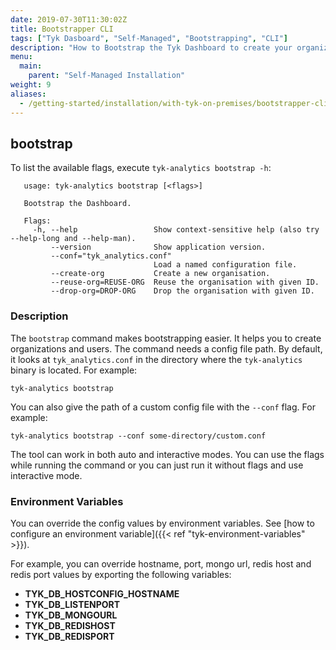 ```yaml
---
date: 2019-07-30T11:30:02Z
title: Bootstrapper CLI
tags: ["Tyk Dasboard", "Self-Managed", "Bootstrapping", "CLI"]
description: "How to Bootstrap the Tyk Dashboard to create your organization and users"
menu:
  main:
    parent: "Self-Managed Installation"
weight: 9
aliases:
  - /getting-started/installation/with-tyk-on-premises/bootstrapper-cli/
---
```


## bootstrap

To list the available flags, execute `tyk-analytics bootstrap -h`:

```
   usage: tyk-analytics bootstrap [<flags>]
   
   Bootstrap the Dashboard.
   
   Flags:
     -h, --help                 Show context-sensitive help (also try --help-long and --help-man).
         --version              Show application version.
         --conf="tyk_analytics.conf"  
                                Load a named configuration file.
         --create-org           Create a new organisation.
         --reuse-org=REUSE-ORG  Reuse the organisation with given ID.
         --drop-org=DROP-ORG    Drop the organisation with given ID.
```


### Description

The `bootstrap` command makes bootstrapping easier. It helps you to create organizations and users. The command needs a
 config file path. By default, it looks at `tyk_analytics.conf` in the directory where the `tyk-analytics` binary is located.
 For example:
 
 ```tyk-analytics bootstrap```
 
 You can also give the path of a custom config file with the `--conf` flag. For example:
 
 ```tyk-analytics bootstrap --conf some-directory/custom.conf```
 
 The tool can work in both auto and interactive modes. You can use the flags while running the command or you can just run
  it without flags and use interactive mode. 


### Environment Variables

You can override the config values by environment variables. See [how to configure an environment variable]({{< ref "tyk-environment-variables" >}}). 

For example, you can override hostname, port, mongo url, redis host and redis port values by exporting the following variables:

- **TYK_DB_HOSTCONFIG_HOSTNAME**
- **TYK_DB_LISTENPORT**
- **TYK_DB_MONGOURL**
- **TYK_DB_REDISHOST**
- **TYK_DB_REDISPORT**
